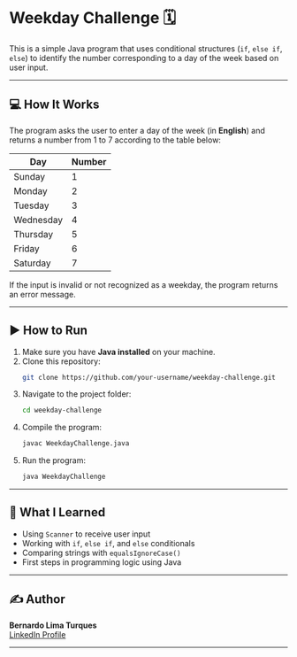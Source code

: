 # Weekday Challenge 🗓️

This is a simple Java program that uses conditional structures (`if`, `else if`, `else`) to identify the number corresponding to a day of the week based on user input.

---

## 💻 How It Works

The program asks the user to enter a day of the week (in **English**) and returns a number from 1 to 7 according to the table below:

| Day        | Number |
|------------|--------|
| Sunday     | 1      |
| Monday     | 2      |
| Tuesday    | 3      |
| Wednesday  | 4      |
| Thursday   | 5      |
| Friday     | 6      |
| Saturday   | 7      |

If the input is invalid or not recognized as a weekday, the program returns an error message.

---

## ▶️ How to Run

1. Make sure you have **Java installed** on your machine.
2. Clone this repository:
   ```bash
   git clone https://github.com/your-username/weekday-challenge.git
   ```
3. Navigate to the project folder:
   ```bash
   cd weekday-challenge
   ```
4. Compile the program:
   ```bash
   javac WeekdayChallenge.java
   ```
5. Run the program:
   ```bash
   java WeekdayChallenge
   ```

---

## 📘 What I Learned

- Using `Scanner` to receive user input
- Working with `if`, `else if`, and `else` conditionals
- Comparing strings with `equalsIgnoreCase()`
- First steps in programming logic using Java

---

## ✍️ Author

**Bernardo Lima Turques**  
[LinkedIn Profile](https://www.linkedin.com/in/bernardo-lima-turques-522587362)

---
